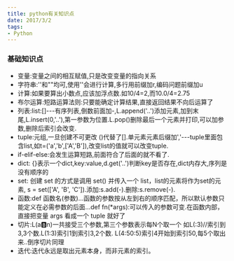 ```yaml
---
title: python有关知识点
date: 2017/3/2
tags:
- Python
---
```

### 基础知识点
- 变量:变量之间的相互赋值,只是改变变量的指向关系
- 字符串:''和""均可,使用''会进行计算,多行用前缀加r,编码问题前缀加u
- 计算:如果要算出小数点,应该加浮点数.如10/4=2,而10.0/4=2.75
- 布尔运算:短路运算法则:只要能确定计算结果,直接返回结果不向后运算了
- 列表:list:[]---有序列表,倒数前面加-,L.append('..')添加元素,加到末尾,L.insert(0,'..'),第一参数为位置.L.pop()删除最后一个元素并打印,可以加参数,删除后索引会改变.
- tuple:元组,一旦创建不可更改 ()代替了[].单元素元素后缀加','---tuple里面包含list,如t=('a','b',['A','B']),改变list的值就可以改变tuple.
- if-elif-else:会发生运算短路,前面符合了后面的就不看了.
- dict: {}表示一个dict,key:value,d.get('..')判断key是否存在,dict内存大,序列是没有顺序的
- set: 创建 set 的方式是调用 set() 并传入一个 list，list的元素将作为set的元素, s = set(['A', 'B', 'C']).添加:s.add(-).删除:s.remove(-).
- 函数:def 函数名(参数)...函数的参数按从左到右的顺序匹配，所以默认参数只能定义在必需参数的后面...def fn(*args):可以传入的参数可变.在函数内部，直接把变量 args 看成一个 tuple 就好了
- 切片:L(a:b:n)一共接受三个参数,第三个参数表示每N个取一个 如L(:3)//索引到3,3个数.L(1:3)索引1到索引3,2个数. L(4:50:5)索引4开始到索引50,每5个取出来..倒序切片同理
- 迭代:迭代永远是取出元素本身，而非元素的索引。